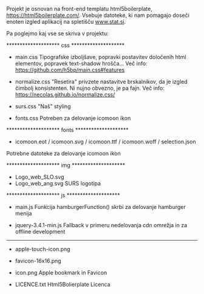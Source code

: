 

Projekt je osnovan na front-end templatu html5boilerplate, https://html5boilerplate.com/.
Vsebuje datoteke, ki nam pomagajo doseči enoten izgled aplikacij na spletišču www.stat.si.

Pa poglejmo kaj vse se skriva v projektu:


******************** css ********************
- main.css
Tipografske izboljšave, popravki postavitev določenih html elementov, popravek text-shadow hrošča...
Več info: https://github.com/h5bp/main.css#features

- normalize.css
"Resetira" privzete nastavitve brskalnikov, da je izgled čimbolj konsistenten.
Ni nujno obvezno, je pa fajn. Več info: https://necolas.github.io/normalize.css/

- surs.css
"Naš" styling
 
- fonts.css
Potreben za delovanje icomoon ikon


******************** fonts ********************
- icomoon.eot / icomoon.svg / icomoon.ttf / icomoon.woff / selection.json

Potrebne datoteke za delovanje icomoon ikon


******************** img ********************
- Logo_web_SLO.svg
- Logo_web_ang.svg
SURS logotipa


******************** js ********************
 - main.js
 Funkcija hamburgerFunction() skrbi za delovanje hamburger menija

- jquery-3.4.1-min.js 
Fallback v primeru nedelovanja cdn omrežja in za offline development


*********************************************

- apple-touch-icon.png
- favicon-16x16.png
- icon.png
Apple bookmark in Favicon 

- LICENCE.txt
Html5Bolierplate Licenca
